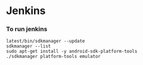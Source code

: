 # Jenkins

### To run jenkins
```
latest/bin/sdkmanager --update
sdkmanager --list
sudo apt-get install -y android-sdk-platform-tools
./sdkmanager platform-tools emulator
```